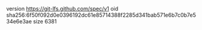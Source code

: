 version https://git-lfs.github.com/spec/v1
oid sha256:6f50f092d0e0396192dc61e85714388f2285d341bab571e6b7c0b7e534e6e3ae
size 6381
